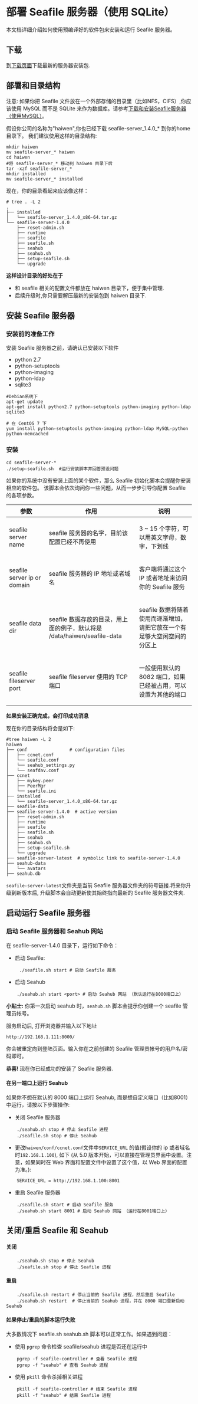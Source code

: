 # 部署 Seafile 服务器（使用 SQLite）

本文档详细介绍如何使用预编译好的软件包来安装和运行 Seafile 服务器。

下载
----

到[下载页面](http://www.seafile.com/download)下载最新的服务器安装包.


部署和目录结构
--------------

注意: 如果你把 Seafile 文件放在一个外部存储的目录里（比如NFS，CIFS）,你应该使用 MySQL 而不是 SQLite 来作为数据库。请参考[下载和安装Seafile服务器（使用MySQL）](using_mysql.md)。

假设你公司的名称为"haiwen",你也已经下载 seafile-server\_1.4.0\_\* 到你的home 目录下。 我们建议使用这样的目录结构:

    mkdir haiwen  
    mv seafile-server_* haiwen
    cd haiwen
    #将 seafile-server_* 移动到 haiwen 目录下后
    tar -xzf seafile-server_*
    mkdir installed
    mv seafile-server_* installed

现在，你的目录看起来应该像这样：

    # tree . -L 2
    .
    ├── installed
    │   └── seafile-server_1.4.0_x86-64.tar.gz
    └── seafile-server-1.4.0
        ├── reset-admin.sh
        ├── runtime
        ├── seafile
        ├── seafile.sh
        ├── seahub
        ├── seahub.sh
        ├── setup-seafile.sh
        └── upgrade

**这样设计目录的好处在于**

-   和 seafile 相关的配置文件都放在 haiwen 目录下，便于集中管理.
-   后续升级时,你只需要解压最新的安装包到 haiwen 目录下.


安装 Seafile 服务器
-------------------

### 安装前的准备工作

安装 Seafile 服务器之前，请确认已安装以下软件

- python 2.7
- python-setuptools
- python-imaging
- python-ldap
- sqlite3

<!-- -->

    #Debian系统下
    apt-get update
    apt-get install python2.7 python-setuptools python-imaging python-ldap sqlite3

    # 在 CentOS 7 下
    yum install python-setuptools python-imaging python-ldap MySQL-python python-memcached

### 安装

    cd seafile-server-*
    ./setup-seafile.sh  #运行安装脚本并回答预设问题

如果你的系统中没有安装上面的某个软件，那么 Seafile 初始化脚本会提醒你安装相应的软件包。 该脚本会依次询问你一些问题，从而一步步引导你配置 Seafile 的各项参数。

<table>
<tr>
<th>参数</th>
<th>作用</th>
<th>说明</th>
</tr>
<tbody>
<tr class="odd">
<td align="left"><p>seafile server name</p></td>
<td align="left"><p>seafile 服务器的名字，目前该配置已经不再使用</p></td>
<td align="left"><p>3 ~ 15 个字符，可以用英文字母，数字，下划线</p></td>
</tr>
<tr class="even">
<td align="left"><p>seafile server ip or domain</p></td>
<td align="left"><p>seafile 服务器的 IP 地址或者域名</p></td>
<td align="left"><p>客户端将通过这个 IP 或者地址来访问你的 Seafile 服务</p></td>
</tr>
<tr class="even">
<td align="left"><p>seafile data dir</p></td>
<td align="left"><p>seafile 数据存放的目录，用上面的例子，默认将是 /data/haiwen/seafile-data</p></td>
<td align="left"><p>seafile 数据将随着使用而逐渐增加，请把它放在一个有足够大空闲空间的分区上</p></td>
</tr>
<tr class="even">
<td align="left"><p>seafile fileserver port</p></td>
<td align="left"><p>seafile fileserver 使用的 TCP 端口</p></td>
<td align="left"><p>一般使用默认的 8082 端口，如果已经被占用，可以设置为其他的端口</p></td>
</tr>
<tr class="odd">
</tr>
</tbody>
</table>

**如果安装正确完成，会打印成功消息**

现在你的目录结构将会是如下:

    #tree haiwen -L 2
    haiwen
    ├── conf                # configuration files
    │   ├── ccnet.conf
    │   └── seafile.conf
    │   └── seahub_settings.py
    │   └── seafdav.conf
    ├── ccnet
    │   ├── mykey.peer
    │   ├── PeerMgr
    │   └── seafile.ini
    ├── installed
    │   └── seafile-server_1.4.0_x86-64.tar.gz
    ├── seafile-data        
    ├── seafile-server-1.4.0  # active version
    │   ├── reset-admin.sh
    │   ├── runtime
    │   ├── seafile
    │   ├── seafile.sh
    │   ├── seahub
    │   ├── seahub.sh
    │   ├── setup-seafile.sh
    │   └── upgrade
    ├── seafile-server-latest  # symbolic link to seafile-server-1.4.0
    ├── seahub-data
    │   └── avatars
    ├── seahub.db

`seafile-server-latest`文件夹是当前 Seafile 服务器文件夹的符号链接.将来你升级到新版本后, 升级脚本会自动更新使其始终指向最新的 Seafile 服务器文件夹.

启动运行 Seafile 服务器
-----------------------

### 启动 Seafile 服务器和 Seahub 网站

在 seafile-server-1.4.0 目录下，运行如下命令：

- 启动 Seafile:
```
     ./seafile.sh start # 启动 Seafile 服务
```

- 启动 Seahub
```
    ./seahub.sh start <port> # 启动 Seahub 网站 （默认运行在8000端口上）
```

**小贴士:** 你第一次启动 seahub 时，`seahub.sh` 脚本会提示你创建一个 seafile 管理员帐号。

服务启动后, 打开浏览器并输入以下地址

    http://192.168.1.111:8000/

你会被重定向到登陆页面。输入你在之前创建的 Seafile 管理员帐号的用户名/密码即可。

**恭喜!** 现在你已经成功的安装了 Seafile 服务器.

#### 在另一端口上运行 Seahub

如果你不想在默认的 8000 端口上运行 Seahub, 而是想自定义端口（比如8001）中运行，请按以下步骤操作:

- 关闭 Seafile 服务器
```
    ./seahub.sh stop # 停止 Seafile 进程
    ./seafile.sh stop # 停止 Seahub
```

- 更改`haiwen/conf/ccnet.conf`文件中`SERVICE_URL` 的值(假设你的 ip 或者域名时`192.168.1.100`), 如下 (从 5.0 版本开始，可以直接在管理员界面中设置。注意，如果同时在 Web 界面和配置文件中设置了这个值，以 Web 界面的配置为准。):
```
    SERVICE_URL = http://192.168.1.100:8001
```

- 重启 Seafile 服务器
```
    ./seafile.sh start # 启动 Seafile 服务
    ./seahub.sh start 8001 # 启动 Seahub 网站 （运行在8001端口上）
```

关闭/重启 Seafile 和 Seahub
---------------------------

#### 关闭

```
    ./seahub.sh stop # 停止 Seahub
    ./seafile.sh stop # 停止 Seafile 进程
```

#### 重启

```
    ./seafile.sh restart # 停止当前的 Seafile 进程，然后重启 Seafile
    ./seahub.sh restart  # 停止当前的 Seahub 进程，并在 8000 端口重新启动 Seahub
```

#### 如果停止/重启的脚本运行失败

大多数情况下 seafile.sh seahub.sh 脚本可以正常工作。如果遇到问题：

- 使用 `pgrep` 命令检查 seafile/seahub 进程是否还在运行中
```
    pgrep -f seafile-controller # 查看 Seafile 进程
    pgrep -f "seahub" # 查看 Seahub 进程
```

-   使用 `pkill` 命令杀掉相关进程
```
    pkill -f seafile-controller # 结束 Seafile 进程
    pkill -f "seahub" # 结束 Seafile 进程
```
